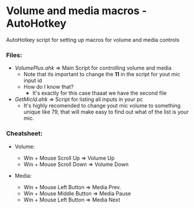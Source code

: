 # Volume and media macros - **AutoHotkey**
AutoHotkey script for setting up macros for volume and media controls

### Files:
- *VolumePlus.ahk* => Main Script for controlling volume and media
  - Note that its important to change the **11** in the script for yout mic input id
  - How do I know that?
    - It's exactly for this case thaaat we have the second file
- *GetMicId.ahk* => Script for listing all inputs in your pc
  - It's highly recomended to change yout mic volume to something unique like 79, that will make easy to find out what of the list is your mic.

### Cheatsheet:
- Volume:
  - Win + Mouse Scroll Up => Volume Up
  - Win + Mouse Scroll Down => Volume Down

- Media:
  - Win + Mouse Left Button => Media Prev.
  - Win + Mouse Middle Button => Media Pause
  - Win + Mouse Left Button => Media Next
